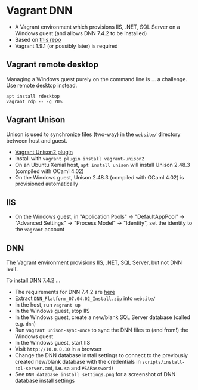# Vagrant DNN

* A Vagrant environment which provisions IIS, .NET, SQL Server on a Windows guest (and allows DNN 7.4.2 to be installed)
* Based on [this repo](https://github.com/kwilson/vagrant-octopus)
* Vagrant 1.9.1 (or possibly later) is required

## Vagrant remote desktop

Managing a Windows guest purely on the command line is ... a challenge.
Use remote desktop instead.

    apt install rdesktop
    vagrant rdp -- -g 70%

## Vagrant Unison

Unison is used to synchronize files (two-way) in the `website/` directory between host and guest.

* [Vagrant Unison2 plugin](https://github.com/dcosson/vagrant-unison2)
* Install with `vagrant plugin install vagrant-unison2`
* On an Ubuntu Xenial host, `apt install unison` will install Unison 2.48.3 (compiled with OCaml 4.02)
* On the Windows guest, Unison 2.48.3 (compiled with OCaml 4.02) is provisioned automatically

## IIS

* On the Windows guest, in "Application Pools" -> "DefaultAppPool" -> "Advanced Settings" -> "Process Model" -> "Identity", set the identity to the `vagrant` account

## DNN

The Vagrant environment provisions IIS, .NET, SQL Server, but not DNN iself.

To [install DNN](http://www.dnnsoftware.com/wiki/how-to-install-dotnetnuke) 7.4.2 ...

* The requirements for DNN 7.4.2 are [here](http://www.dnnsoftware.com/platform/start/install#2047)
* Extract `DNN_Platform_07.04.02_Install.zip` into `website/`
* In the host, run `vagrant up`
* In the Windows guest, stop IIS
* In the Windows guest, create a new/blank SQL Server database (called e.g. `dnn`)
* Run `vagrant unison-sync-once` to sync the DNN files to (and from!) the Windows guest
* In the Windows guest, start IIS
* Visit `http://10.0.0.10` in a browser
* Change the DNN database install settings to connect to the previously created new/blank database with the credentials in `scripts/install-sql-server.cmd`, i.e. `sa` and `#SAPassword!`
* See `DNN_database_install_settings.png` for a screenshot of DNN database install settings
